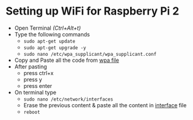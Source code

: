 # Setting up WiFi for Raspberry Pi 2

* Open Terminal _(Ctrl+Alt+t)_
* Type the following commands 
    * ```sudo apt-get update```
    * ```sudo apt-get upgrade -y```
    * ```sudo nano /etc/wpa_supplicant/wpa_supplicant.conf```
* Copy and Paste all the code from [wpa file](../Scripts/wpa.md)
* After pasting
    * press ctrl+x
    * press y
    * press enter
* On terminal type
    * ```sudo nano /etc/network/interfaces```
    * Erase the previous content & paste all the content in [interface](../Documentation/interface.txt) file
    * ```reboot```